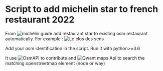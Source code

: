 # Script to add michelin star to french restaurant 2022

From ![michelin guide](https://guide.michelin.com/fr/fr) add restaurant star to existing osm restaurant automatically.
For example : ![Le clos des sens](https://www.openstreetmap.org/node/3546461467#map=19/45.91784/6.14442)

Add your osm identification in the script. Run it with python>=3.6

It use ![OsmAPI](https://github.com/metaodi/osmapi) to contribute and ![Qwant maps](https://www.qwant.com/maps)
Api to search the matching openstreetmap element (node or way)